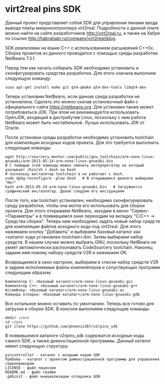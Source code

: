 virt2real pins SDK
===========

Данный проект представляет собой SDK для управления пинами ввода вывода платы микроконтроллера virt2real. Подробности о данной плате можно найти на сайте разработчиков http://virt2real.ru, а также на Хабре по ссылке http://habrahabr.ru/company/virt2real/blog.

SDK реализован на языке C++ с использованием расширений C++0x. Сборка проектов из данного проводится с помощью среды разработки NetBeans 7.3.1. 

Перед тем как начать собирать SDK необходимо установить и сконфигурировать средства разработки. Для этого сначала выполним следующую команду:

	suso apt-get install make git qt4-qmake qt4-dev-tools libqt4-dev

Теперь установим NetBeans, если данная среда разработки не установлена. Сделать это можно скачав установочный файл с официального сайта https://netbeans.org. Для установки также может потребоваться JDK. При этом не рекомендуется использовать OpenJDK, входящий в дистрибутив Linux, поскольку с ним работа NetBeans может быть нестабильной. Лучше использовать JDK от Oracle.

После установки среды разработки необходимо установить toolchain для компиляции исходных кодов проекта. Для это требуется выполнить следующие команды:

	wget http://sourcery.mentor.com/public/gnu_toolchain/arm-none-linux-gnueabi/arm-2013.05-24-arm-none-linux-gnueabi.bin
	# С помощью этой команды можно сменить интерпретатор на который указывает /bin/sh с dash на bash
	# поскольку инсталятор toolchain'а не работает с dash.
	sudo dpkg-reconfigure -plow dash   # В открывшемся диалоге выбираем "Нет"
	bash arm-2013.05-24-arm-none-linux-gnueabi.bin   # Загружается графический инсталлятор. Далее следуем его инструкциям

После того, как toolchain установлен, необходимо сконфигурировать среду разработки, чтобы она могла его использовать для сборки проекта. Для этого открываем NetBeans, заходим в меню "Сервис->Параметры" и в появившемся окне переходим на вкладку "C/C++ -> Средства сборки". Теперь нам необходимо задать новый набор средств для компиляции файлов исходного кода под virt2real. Для этого нажимаем кнопку "Добавить" и выбираем базовый каталог как <каталог куда установлен toolchain>/bin. Затем выбираем набор средств. В нашем случае можно выбрать GNU, поскольку NetBeans не умеет автоматически распознавать CodeSourcery toolchain. Наконец задаем имя новому набору средств V2R и нажимаем OK.

Возвращаемся в окно настроек, выбираем в списке набор средств V2R и задаем исполняемые файлы компиляторов и сопуствующих программ следующим образом:

	Компилятор C: <базовый каталог>/arm-none-linux-gnueabi-gcc
	Компилятор C++: <базовый каталог>/arm-none-linux-gnueabi-g++
	Ассемблер: <базовый каталог>/arm-none-linux-gnueabi-as
	Команда отладки: <базовый каталог>/arm-none-linux-gnueabi-gdb

Все остальное можно оставить по умолчанию. Теперь все готово для загрузки и сборки SDK. В консоли выполняем следующие команды:

	mkdir ~/src
	cd ~/src
	git clone https://github.com/phoenix367/v2rpins_sdk

В появившемся каталоге v2rpins_sdk содержатся исходные коды самого SDK, а также демонстационной программы. Данный каталог 
имеет следующую структуру:

	pincontroller - каталог с иходным кодом SDK
	PpmDemo - каталог с проектом демонстрационной программы для управления сервоприводом
	LICENSE - файл лицензии
	README.md - файл readme
	.gdbinit - файл инициализации отладчика GDB


